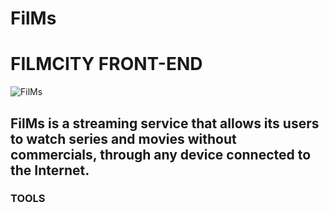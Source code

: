 # FilMs
# FILMCITY FRONT-END

![FilMs](https://user-images.githubusercontent.com/99267946/163729685-56a2d8d0-1cf0-4c70-88a4-1c0f6df7c4f3.png)


## FilMs is a streaming service that allows its users to watch series and movies without commercials, through any device connected to the Internet.

### TOOLS
